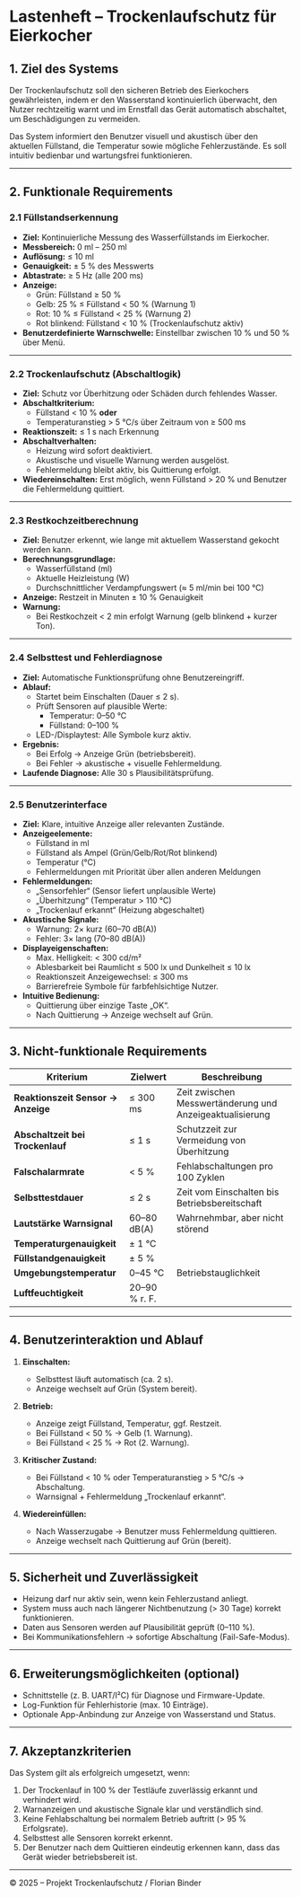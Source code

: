 # Lastenheft – Trockenlaufschutz für Eierkocher

## 1. Ziel des Systems

Der Trockenlaufschutz soll den sicheren Betrieb des Eierkochers gewährleisten, indem er den Wasserstand kontinuierlich überwacht, den Nutzer rechtzeitig warnt und im Ernstfall das Gerät automatisch abschaltet, um Beschädigungen zu vermeiden.

Das System informiert den Benutzer visuell und akustisch über den aktuellen Füllstand, die Temperatur sowie mögliche Fehlerzustände. Es soll intuitiv bedienbar und wartungsfrei funktionieren.

---

## 2. Funktionale Requirements

### 2.1 Füllstandserkennung
- **Ziel:** Kontinuierliche Messung des Wasserfüllstands im Eierkocher.  
- **Messbereich:** 0 ml – 250 ml  
- **Auflösung:** ≤ 10 ml  
- **Genauigkeit:** ± 5 % des Messwerts  
- **Abtastrate:** ≥ 5 Hz (alle 200 ms)
- **Anzeige:**  
  - Grün: Füllstand ≥ 50 %  
  - Gelb: 25 % ≤ Füllstand < 50 % (Warnung 1)  
  - Rot: 10 % ≤ Füllstand < 25 % (Warnung 2)  
  - Rot blinkend: Füllstand < 10 % (Trockenlaufschutz aktiv)
- **Benutzerdefinierte Warnschwelle:** Einstellbar zwischen 10 % und 50 % über Menü.  

---

### 2.2 Trockenlaufschutz (Abschaltlogik)
- **Ziel:** Schutz vor Überhitzung oder Schäden durch fehlendes Wasser.  
- **Abschaltkriterium:**  
  - Füllstand < 10 % **oder**  
  - Temperaturanstieg > 5 °C/s über Zeitraum von ≥ 500 ms  
- **Reaktionszeit:** ≤ 1 s nach Erkennung  
- **Abschaltverhalten:**  
  - Heizung wird sofort deaktiviert.  
  - Akustische und visuelle Warnung werden ausgelöst.  
  - Fehlermeldung bleibt aktiv, bis Quittierung erfolgt.  
- **Wiedereinschalten:** Erst möglich, wenn Füllstand > 20 % und Benutzer die Fehlermeldung quittiert.  

---

### 2.3 Restkochzeitberechnung
- **Ziel:** Benutzer erkennt, wie lange mit aktuellem Wasserstand gekocht werden kann.  
- **Berechnungsgrundlage:**  
  - Wasserfüllstand (ml)  
  - Aktuelle Heizleistung (W)  
  - Durchschnittlicher Verdampfungswert (≈ 5 ml/min bei 100 °C)  
- **Anzeige:** Restzeit in Minuten ± 10 % Genauigkeit  
- **Warnung:**  
  - Bei Restkochzeit < 2 min erfolgt Warnung (gelb blinkend + kurzer Ton).  

---

### 2.4 Selbsttest und Fehlerdiagnose
- **Ziel:** Automatische Funktionsprüfung ohne Benutzereingriff.  
- **Ablauf:**  
  - Startet beim Einschalten (Dauer ≤ 2 s).  
  - Prüft Sensoren auf plausible Werte:  
    - Temperatur: 0–50 °C  
    - Füllstand: 0–100 %  
  - LED-/Displaytest: Alle Symbole kurz aktiv.  
- **Ergebnis:**  
  - Bei Erfolg → Anzeige Grün (betriebsbereit).  
  - Bei Fehler → akustische + visuelle Fehlermeldung.  
- **Laufende Diagnose:** Alle 30 s Plausibilitätsprüfung.  

---

### 2.5 Benutzerinterface
- **Ziel:** Klare, intuitive Anzeige aller relevanten Zustände.  
- **Anzeigeelemente:**  
  - Füllstand in ml  
  - Füllstand als Ampel (Grün/Gelb/Rot/Rot blinkend)  
  - Temperatur (°C)  
  - Fehlermeldungen mit Priorität über allen anderen Meldungen  
- **Fehlermeldungen:**  
  - „Sensorfehler“ (Sensor liefert unplausible Werte)  
  - „Überhitzung“ (Temperatur > 110 °C)  
  - „Trockenlauf erkannt“ (Heizung abgeschaltet)  
- **Akustische Signale:**  
  - Warnung: 2× kurz (60–70 dB(A))  
  - Fehler: 3× lang (70–80 dB(A))  
- **Displayeigenschaften:**  
  - Max. Helligkeit: < 300 cd/m²  
  - Ablesbarkeit bei Raumlicht ≤ 500 lx und Dunkelheit ≤ 10 lx  
  - Reaktionszeit Anzeigewechsel: ≤ 300 ms  
  - Barrierefreie Symbole für farbfehlsichtige Nutzer.  
- **Intuitive Bedienung:**  
  - Quittierung über einzige Taste „OK“.  
  - Nach Quittierung → Anzeige wechselt auf Grün.  

---

## 3. Nicht-funktionale Requirements

| Kriterium | Zielwert | Beschreibung |
|------------|-----------|--------------|
| **Reaktionszeit Sensor → Anzeige** | ≤ 300 ms | Zeit zwischen Messwertänderung und Anzeigeaktualisierung |
| **Abschaltzeit bei Trockenlauf** | ≤ 1 s | Schutzzeit zur Vermeidung von Überhitzung |
| **Falschalarmrate** | < 5 % | Fehlabschaltungen pro 100 Zyklen |
| **Selbsttestdauer** | ≤ 2 s | Zeit vom Einschalten bis Betriebsbereitschaft |
| **Lautstärke Warnsignal** | 60–80 dB(A) | Wahrnehmbar, aber nicht störend |
| **Temperaturgenauigkeit** | ± 1 °C | |
| **Füllstandgenauigkeit** | ± 5 % | |
| **Umgebungstemperatur** | 0–45 °C | Betriebstauglichkeit |
| **Luftfeuchtigkeit** | 20–90 % r. F. | |

---

## 4. Benutzerinteraktion und Ablauf

1. **Einschalten:**  
   - Selbsttest läuft automatisch (ca. 2 s).  
   - Anzeige wechselt auf Grün (System bereit).  

2. **Betrieb:**  
   - Anzeige zeigt Füllstand, Temperatur, ggf. Restzeit.  
   - Bei Füllstand < 50 % → Gelb (1. Warnung).  
   - Bei Füllstand < 25 % → Rot (2. Warnung).  

3. **Kritischer Zustand:**  
   - Bei Füllstand < 10 % oder Temperaturanstieg > 5 °C/s → Abschaltung.  
   - Warnsignal + Fehlermeldung „Trockenlauf erkannt“.  

4. **Wiedereinfüllen:**  
   - Nach Wasserzugabe → Benutzer muss Fehlermeldung quittieren.  
   - Anzeige wechselt nach Quittierung auf Grün (bereit).  

---

## 5. Sicherheit und Zuverlässigkeit

- Heizung darf nur aktiv sein, wenn kein Fehlerzustand anliegt.  
- System muss auch nach längerer Nichtbenutzung (> 30 Tage) korrekt funktionieren.  
- Daten aus Sensoren werden auf Plausibilität geprüft (0–110 %).  
- Bei Kommunikationsfehlern → sofortige Abschaltung (Fail-Safe-Modus).  

---

## 6. Erweiterungsmöglichkeiten (optional)

- Schnittstelle (z. B. UART/I²C) für Diagnose und Firmware-Update.  
- Log-Funktion für Fehlerhistorie (max. 10 Einträge).  
- Optionale App-Anbindung zur Anzeige von Wasserstand und Status.

---

## 7. Akzeptanzkriterien

Das System gilt als erfolgreich umgesetzt, wenn:

1. Der Trockenlauf in 100 % der Testläufe zuverlässig erkannt und verhindert wird.  
2. Warnanzeigen und akustische Signale klar und verständlich sind.  
3. Keine Fehlabschaltung bei normalem Betrieb auftritt (> 95 % Erfolgsrate).  
4. Selbsttest alle Sensoren korrekt erkennt.  
5. Der Benutzer nach dem Quittieren eindeutig erkennen kann, dass das Gerät wieder betriebsbereit ist.

---

© 2025 – Projekt Trockenlaufschutz / Florian Binder

